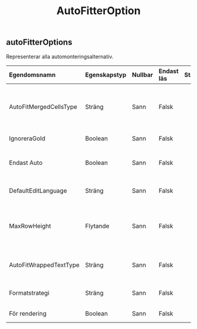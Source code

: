 ﻿---
title: AutoFitterOption
second_title: Aspose.Cells Cloud Documen
type: docs
url: /sv/specification/model/autofitteroptions/
description: "Aspose.Cells Molnmodellspecifikation: AutoFitterOptions. Hantera enkelt Excel och andra kalkylarksdokument med funktioner som att öppna, generera, redigera, dela, slå samman, jämföra och konvertera"
kwords: Excel, Office, Kalkylblad, Cloud REST API, AutoFitterOptions
weight: 50
---
## **autoFitterOptions**

 Representerar alla automonteringsalternativ.

| Egendomsnamn| Egenskapstyp| Nullbar| Endast läs| Standardvärde| Beskrivning|
|:- |:- |:- |:- |:- |:- |
| AutoFitMergedCellsType| Sträng| Sann| Falsk|| Hämtar och ställer in typen av automatisk anpassning av radhöjden för sammanslagna celler.|
| IgnoreraGold| Boolean| Sann| Falsk|| Ignorerar de dolda raderna/kolumnerna.|
| Endast Auto| Boolean| Sann| Falsk|| Anger om endast passar de rader vars höjd inte är anpassad.|
| DefaultEditLanguage| Sträng| Sann| Falsk|| Hämtar eller ställer in standardspråk för redigering.|
| MaxRowHeight| Flytande| Sann| Falsk|| Hämtar och ställer in den maximala radhöjden (i punktenhet) vid autopassning av rader.|
|AutoFitWrappedTextType| Sträng| Sann| Falsk|| Hämtar och ställer in typen av automatisk anpassning av inslagen text.|
| Formatstrategi| Sträng| Sann| Falsk|| Hämtar och ställer in den formaterade strategin.|
| För rendering| Boolean| Sann| Falsk|| Anger om lämplig för återgivningsändamål.|

